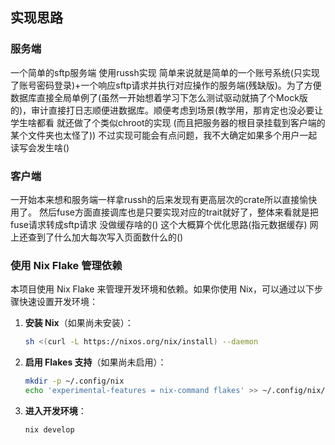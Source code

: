 ## 实现思路
### 服务端
一个简单的sftp服务端 使用russh实现 简单来说就是简单的一个账号系统(只实现了账号密码登录)+一个响应sftp请求并执行对应操作的服务端(残缺版)。为了方便数据库直接全局单例了(虽然一开始想着学习下怎么测试驱动就搞了个Mock版的)，审计直接打日志顺便进数据库。顺便考虑到场景(教学用，那肯定也没必要让学生啥都看 就还做了个类似chroot的实现 (而且把服务器的根目录挂载到客户端的某个文件夹也太怪了))
不过实现可能会有点问题，我不大确定如果多个用户一起读写会发生啥()

### 客户端
一开始本来想和服务端一样拿russh的后来发现有更高层次的crate所以直接愉快用了。
然后fuse方面直接调库也是只要实现对应的trait就好了，整体来看就是把fuse请求转成sftp请求
没做缓存啥的()
这个大概算个优化思路(指元数据缓存)
网上还查到了什么加大每次写入页面数什么的()


### 使用 Nix Flake 管理依赖

本项目使用 Nix Flake 来管理开发环境和依赖。如果你使用 Nix，可以通过以下步骤快速设置开发环境：

1. **安装 Nix**（如果尚未安装）：
   ```bash
   sh <(curl -L https://nixos.org/nix/install) --daemon
   ```

2. **启用 Flakes 支持**（如果尚未启用）：
   ```bash
   mkdir -p ~/.config/nix
   echo 'experimental-features = nix-command flakes' >> ~/.config/nix/nix.conf
   ```

3. **进入开发环境**：
   ```bash
   nix develop
   ```